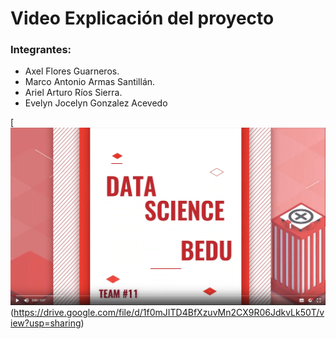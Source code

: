 # Video Explicación del proyecto

### Integrantes: 

- Axel Flores Guarneros.
- Marco Antonio Armas Santillán.
- Ariel Arturo Ríos Sierra.  
- Evelyn Jocelyn Gonzalez Acevedo

[![Reproducir](https://raw.githubusercontent.com/Deltarios/viability-clothes-store/master/portada-video.png)(https://drive.google.com/file/d/1f0mJITD4BfXzuvMn2CX9R06JdkvLk50T/view?usp=sharing)
